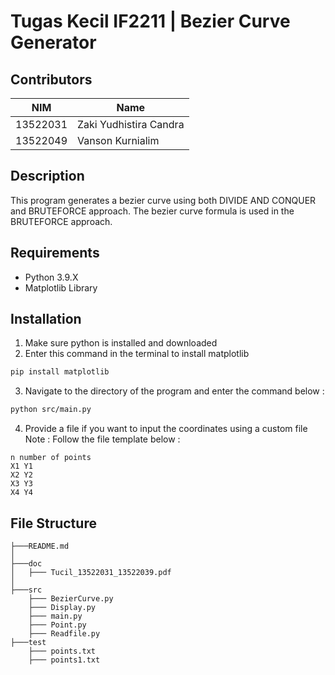 # Tugas Kecil IF2211 | Bezier Curve Generator
## Contributors
| NIM | Name |
| ------ | ------ |
| 13522031 | Zaki Yudhistira Candra |
| 13522049 | Vanson Kurnialim |

## Description

This program generates a bezier curve using both DIVIDE AND CONQUER and BRUTEFORCE approach. The bezier curve formula is used in the BRUTEFORCE approach.

## Requirements
- Python 3.9.X
- Matplotlib Library

## Installation

1. Make sure python is installed and downloaded
2. Enter this command in the terminal to install matplotlib
```sh
pip install matplotlib
```
3. Navigate to the directory of the program and enter the command below :
```sh
python src/main.py
```
4. Provide a file if you want to input the coordinates using a custom file
Note : Follow the file template below :
```
n number of points
X1 Y1
X2 Y2
X3 Y3
X4 Y4
```

## File Structure
```
├───README.md
│
├───doc  
│   ├─── Tucil_13522031_13522039.pdf
│                      
├───src                                              
    ├─── BezierCurve.py
    ├─── Display.py
    ├─── main.py
    ├─── Point.py
    ├─── Readfile.py
├───test
    ├─── points.txt
    ├─── points1.txt
```